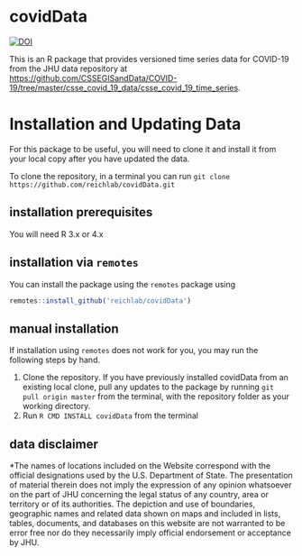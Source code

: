 # covidData
[![DOI](https://zenodo.org/badge/DOI/10.5281/zenodo.5208224.svg)](https://doi.org/10.5281/zenodo.5208224)

This is an R package that provides versioned time series data for COVID-19 from the JHU data repository at https://github.com/CSSEGISandData/COVID-19/tree/master/csse_covid_19_data/csse_covid_19_time_series.

# Installation and Updating Data

For this package to be useful, you will need to clone it and install it from your local copy after you have updated the data.

To clone the repository, in a terminal you can run `git clone https://github.com/reichlab/covidData.git`

## installation prerequisites

You will need R 3.x or 4.x

## installation via `remotes`

You can install the package using the `remotes` package using

``` r
remotes::install_github('reichlab/covidData')
```

## manual installation
If installation using `remotes` does not work for you, you may run the following steps by hand.

1. Clone the repository. If you have previously installed covidData from an existing local clone, pull any updates to the package by running `git pull origin master` from the terminal, with the repository folder as your working directory.
1. Run `R CMD INSTALL covidData` from the terminal

## data disclaimer
*The names of locations included on the Website correspond with the official designations used by the U.S. Department of State. The presentation of material therein does not imply the expression of any opinion whatsoever on the part of JHU concerning the legal status of any country, area or territory or of its authorities. The depiction and use of boundaries, geographic names and related data shown on maps and included in lists, tables, documents, and databases on this website are not warranted to be error free nor do they necessarily imply official endorsement or acceptance by JHU.

